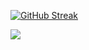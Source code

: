 [![GitHub Streak](https://github-readme-streak-stats.herokuapp.com?user=Rainebott&theme=youtube-dark&border_radius=5&card_width=595&card_height=235)](https://git.io/streak-stats)

![](https://komarev.com/ghpvc/?username=Rainebott)


